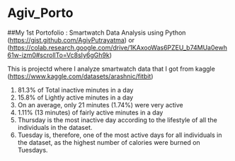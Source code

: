 # Agiv_Porto
##My 1st Portofolio : Smartwatch Data Analysis using Python (https://gist.github.com/AgivPutrayatma) or (https://colab.research.google.com/drive/1KAxooWas6PZEU_b74MUa0ewh61w-izm0#scrollTo=Vc8sIy6gGh9k)

This is projectd where I analyze smartwatch data that I got from kaggle (https://www.kaggle.com/datasets/arashnic/fitbit)
1.  81.3% of Total inactive minutes in a day
2.  15.8% of Lightly active minutes in a day
3.  On an average, only 21 minutes (1.74%) were very active
4.  1.11% (13 minutes) of fairly active minutes in a day
5.  Thursday is the most inactive day according to the lifestyle of all the individuals in the dataset.
6.  Tuesday is, therefore, one of the most active days for all individuals in the dataset, as the highest number of calories were burned on Tuesdays.
